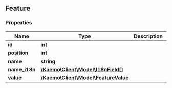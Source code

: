 ## Feature

### Properties
Name | Type | Description | Notes
------------ | ------------- | ------------- | -------------
**id** | **int** |  | [optional] 
**position** | **int** |  | [optional] 
**name** | **string** |  | [optional] 
**name_i18n** | [**\Kaemo\Client\Model\I18nField[]**](#I18nField) |  | [optional] 
**value** | [**\Kaemo\Client\Model\FeatureValue**](#FeatureValue) |  | [optional] 


